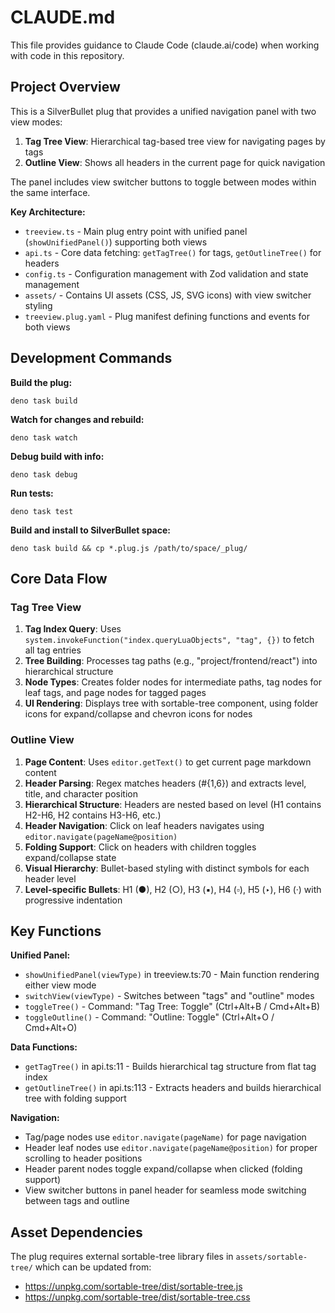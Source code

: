 # CLAUDE.md

This file provides guidance to Claude Code (claude.ai/code) when working with code in this repository.

## Project Overview

This is a SilverBullet plug that provides a unified navigation panel with two view modes:
1. **Tag Tree View**: Hierarchical tag-based tree view for navigating pages by tags
2. **Outline View**: Shows all headers in the current page for quick navigation

The panel includes view switcher buttons to toggle between modes within the same interface.

**Key Architecture:**
- `treeview.ts` - Main plug entry point with unified panel (`showUnifiedPanel()`) supporting both views
- `api.ts` - Core data fetching: `getTagTree()` for tags, `getOutlineTree()` for headers
- `config.ts` - Configuration management with Zod validation and state management
- `assets/` - Contains UI assets (CSS, JS, SVG icons) with view switcher styling
- `treeview.plug.yaml` - Plug manifest defining functions and events for both views

## Development Commands

**Build the plug:**
```shell
deno task build
```

**Watch for changes and rebuild:**
```shell
deno task watch
```

**Debug build with info:**
```shell
deno task debug
```

**Run tests:**
```shell
deno task test
```

**Build and install to SilverBullet space:**
```shell
deno task build && cp *.plug.js /path/to/space/_plug/
```

## Core Data Flow

### Tag Tree View
1. **Tag Index Query**: Uses `system.invokeFunction("index.queryLuaObjects", "tag", {})` to fetch all tag entries
2. **Tree Building**: Processes tag paths (e.g., "project/frontend/react") into hierarchical structure
3. **Node Types**: Creates folder nodes for intermediate paths, tag nodes for leaf tags, and page nodes for tagged pages
4. **UI Rendering**: Displays tree with sortable-tree component, using folder icons for expand/collapse and chevron icons for nodes

### Outline View
1. **Page Content**: Uses `editor.getText()` to get current page markdown content
2. **Header Parsing**: Regex matches headers (#{1,6}) and extracts level, title, and character position
3. **Hierarchical Structure**: Headers are nested based on level (H1 contains H2-H6, H2 contains H3-H6, etc.)
4. **Header Navigation**: Click on leaf headers navigates using `editor.navigate(pageName@position)`
5. **Folding Support**: Click on headers with children toggles expand/collapse state
6. **Visual Hierarchy**: Bullet-based styling with distinct symbols for each header level
7. **Level-specific Bullets**: H1 (●), H2 (○), H3 (▪), H4 (▫), H5 (‣), H6 (‧) with progressive indentation

## Key Functions

**Unified Panel:**
- `showUnifiedPanel(viewType)` in treeview.ts:70 - Main function rendering either view mode
- `switchView(viewType)` - Switches between "tags" and "outline" modes
- `toggleTree()` - Command: "Tag Tree: Toggle" (Ctrl+Alt+B / Cmd+Alt+B) 
- `toggleOutline()` - Command: "Outline: Toggle" (Ctrl+Alt+O / Cmd+Alt+O)

**Data Functions:**
- `getTagTree()` in api.ts:11 - Builds hierarchical tag structure from flat tag index
- `getOutlineTree()` in api.ts:113 - Extracts headers and builds hierarchical tree with folding support

**Navigation:**
- Tag/page nodes use `editor.navigate(pageName)` for page navigation
- Header leaf nodes use `editor.navigate(pageName@position)` for proper scrolling to header positions
- Header parent nodes toggle expand/collapse when clicked (folding support)
- View switcher buttons in panel header for seamless mode switching between tags and outline

## Asset Dependencies

The plug requires external sortable-tree library files in `assets/sortable-tree/` which can be updated from:
- https://unpkg.com/sortable-tree/dist/sortable-tree.js  
- https://unpkg.com/sortable-tree/dist/sortable-tree.css